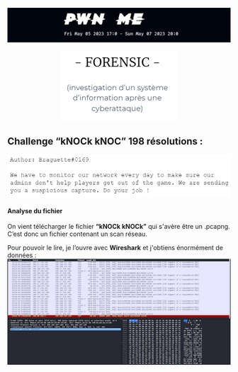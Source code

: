 <p align="center">
  <img src="./src/images/titre.png"/>
</p>

<p align="center">
  <img src="./src/images/forensic/forensic.png"/>
</p>

## Challenge “kNOCk kNOC” 198 résolutions :

<img src="./src/images/forensic/ennonce.png"/>

#### Analyse du fichier

On vient télécharger le fichier **“kNOCk kNOCk”** qui s'avère être un .pcapng. C’est donc un fichier contenant un scan réseau.

Pour pouvoir le lire, je l’ouvre avec **Wireshark** et j'obtiens énormément de données :
<img src="./src/images/forensic/forensic_Intro_1.png"/>